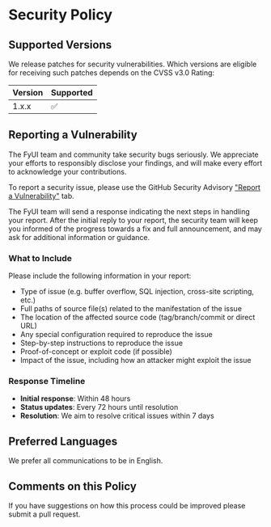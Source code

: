 # Security Policy

## Supported Versions

We release patches for security vulnerabilities. Which versions are eligible for receiving such patches depends on the CVSS v3.0 Rating:

| Version | Supported |
| ------- | --------- |
| 1.x.x   | ✅        |

## Reporting a Vulnerability

The FyUI team and community take security bugs seriously. We appreciate your efforts to responsibly disclose your findings, and will make every effort to acknowledge your contributions.

To report a security issue, please use the GitHub Security Advisory ["Report a Vulnerability"](https://github.com/fydemy/ui/security/advisories/new) tab.

The FyUI team will send a response indicating the next steps in handling your report. After the initial reply to your report, the security team will keep you informed of the progress towards a fix and full announcement, and may ask for additional information or guidance.

### What to Include

Please include the following information in your report:

- Type of issue (e.g. buffer overflow, SQL injection, cross-site scripting, etc.)
- Full paths of source file(s) related to the manifestation of the issue
- The location of the affected source code (tag/branch/commit or direct URL)
- Any special configuration required to reproduce the issue
- Step-by-step instructions to reproduce the issue
- Proof-of-concept or exploit code (if possible)
- Impact of the issue, including how an attacker might exploit the issue

### Response Timeline

- **Initial response**: Within 48 hours
- **Status updates**: Every 72 hours until resolution
- **Resolution**: We aim to resolve critical issues within 7 days

## Preferred Languages

We prefer all communications to be in English.

## Comments on this Policy

If you have suggestions on how this process could be improved please submit a pull request.
